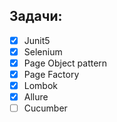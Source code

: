 ## Задачи:

- [X] Junit5
- [X] Selenium
- [X] Page Object pattern
- [X] Page Factory
- [X] Lombok
- [X] Allure
- [ ] Cucumber
